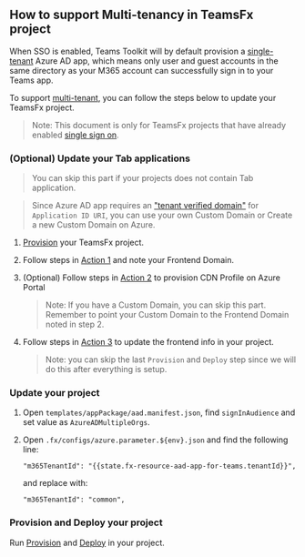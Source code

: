 ## How to support Multi-tenancy in TeamsFx project

When SSO is enabled, Teams Toolkit will by default provision a [single-tenant](https://docs.microsoft.com/azure/active-directory/develop/single-and-multi-tenant-apps#who-can-sign-in-to-your-app) Azure AD app, which means only user and guest accounts in the same directory as your M365 account can successfully sign in to your Teams app. 

To support [multi-tenant](https://docs.microsoft.com/azure/active-directory/develop/single-and-multi-tenant-apps#who-can-sign-in-to-your-app), you can follow the steps below to update your TeamsFx project.

> Note: This document is only for TeamsFx projects that have already enabled [single sign on](https://aka.ms/teamsfx-add-sso).

### (Optional) Update your Tab applications

> You can skip this part if your projects does not contain Tab application.

> Since Azure AD app requires an ["tenant verified domain"](https://docs.microsoft.com/en-us/azure/active-directory/develop/howto-modify-supported-accounts#why-changing-to-multi-tenant-can-fail) for `Application ID URI`, you can use your own Custom Domain or Create a new Custom Domain on Azure.

1. [Provision](https://docs.microsoft.com/microsoftteams/platform/toolkit/provision) your TeamsFx project.

1. Follow steps in [Action 1](https://github.com/OfficeDev/TeamsFx/blob/main/docs/fx-core/aad-help.md#action-1-note-frontend-info) and note your Frontend Domain.

1. (Optional) Follow steps in [Action 2](https://github.com/OfficeDev/TeamsFx/blob/main/docs/fx-core/aad-help.md#action-2-provision-cdn-profile-on-azure-portal) to provision CDN Profile on Azure Portal

    > Note: If you have a Custom Domain, you can skip this part. Remember to point your Custom Domain to the Frontend Domain noted in step 2.

1. Follow steps in [Action 3](https://github.com/OfficeDev/TeamsFx/blob/main/docs/fx-core/aad-help.md#action-3-update-frontend-info) to update the frontend info in your project.

    > Note: you can skip the last `Provision` and `Deploy` step since we will do this after everything is setup.

### Update your project

1. Open `templates/appPackage/aad.manifest.json`, find `signInAudience` and set value as `AzureADMultipleOrgs`.

1. Open `.fx/configs/azure.parameter.${env}.json` and find the following line:
    ```
    "m365TenantId": "{{state.fx-resource-aad-app-for-teams.tenantId}}",
    ```
    and replace with:
    ```
    "m365TenantId": "common",
    ```

### Provision and Deploy your project

Run [Provision](https://docs.microsoft.com/microsoftteams/platform/toolkit/provision) and [Deploy](https://docs.microsoft.com/en-us/microsoftteams/platform/toolkit/deploy) in your project.